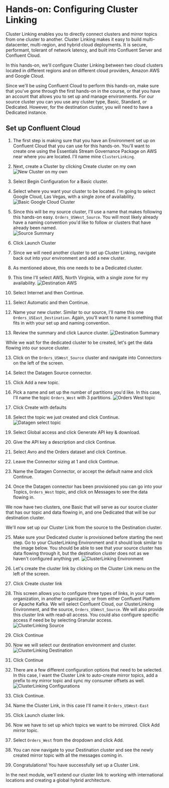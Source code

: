 # Hands-on: Configuring Cluster Linking

Cluster Linking enables you to directly connect clusters and mirror topics from one cluster to another. Cluster Linking makes it easy to build multi-datacenter, multi-region, and hybrid cloud deployments. It is secure, performant, tolerant of network latency, and built into Confluent Server and Confluent Cloud.

In this hands-on, we'll configure Cluster Linking between two cloud clusters located in different regions and on different cloud providers, Amazon AWS and Google Cloud. 

Since we'll be using Confluent Cloud to perform this hands-on, make sure that you've gone through the first hands-on in the course, or that you have an account that allows you to set up and manage environments. For our source cluster you can you use any cluster type, Basic, Standard, or Dedicated. However, for the destination cluster, you will need to have a Dedicated instance.

## Set up Confluent Cloud

1. The first step is making sure that you have an Environment set up on Confluent Cloud that you can use for this hands-on. You'll want to create one using the Essentials Stream Governance Package on AWS near where you are located. I'll name mine `ClusterLinking`. 
2. Next, create a Cluster by clicking Create cluster on my own
   ![New Cluster on my own](../images/ClusterLinking_new.png)

3. Select Begin Configuration for a Basic cluster.
4. Select where you want your cluster to be located. I'm going to select Google Cloud, Las Vegas, with a single zone of availability. 
   ![Basic Google Cloud Cluster](../images/Basic_GC_cluster.png)

4. Since this will be my source cluster, I'll use a name that makes following this hands-on easy. `Orders_USWest_Source`. You will most likely already have a naming convention you'd like to follow or clusters that have already been named.  
   ![Source Summary](../images/Source_summary.png)

5. Click Launch Cluster
6. Since we will need another cluster to set up Cluster Linking, navigate back out into your environment and add a new cluster.
7. As mentioned above, this one needs to be a Dedicated cluster.
8. This time I'll select AWS, North Virginia, with a single zone for my availability.
   ![Destination AWS](../images/Destination_AWS.png)

9. Select Internet and then Continue.
10. Select Automatic and then Continue.
11. Name your new cluster. Similar to our source, I'll name this one `Orders_USEast_Destination`. Again, you'll want to name it something that fits in with your set up and naming convention.
12. Review the summary and click Launce cluster.
    ![Destination Summary](../images/Destination_summary.png)


While we wait for the dedicated cluster to be created, let's get the data flowing into our source cluster.

13. Click on the `Orders_USWest_Source` cluster and navigate into Connectors on the left of the screen. 
14. Select the Datagen Source connector.
15. Click Add a new topic.
16. Pick a name and set up the number of partitions you'd like. In this case, I'll name the topic `Orders_West` with 3 partitions. 
    ![Orders West topic](../images/Orders_west.png)

17. Click Create with defaults
18. Select the topic we just created and click Continue.
    ![Datagen select topic](../images/Datagen_source.png)

19. Select Global access and click Generate API key & download.
20. Give the API key a description and click Continue.
21. Select Avro and the Orders dataset and click Continue.
22. Leave the Connector sizing at 1 and click Continue.
23. Name the Datagen Connector, or accept the default name and click Continue.
24. Once the Datagen connector has been provisioned you can go into your Topics, `Orders_West` topic, and click on Messages to see the data flowing in. 

We now have two clusters, one Basic that will serve as our source cluster that has our topic and data flowing in, and one Dedicated that will be our destination cluster. 

We'll now set up our Cluster Link from the source to the Destination cluster.

25.  Make sure your Dedicated cluster is provisioned before starting the next step. Go to your  ClusterLinking Environment and it should look similar to the image below. You should be able to see that your source cluster has data flowing through it, but the destination cluster does not as we haven't configured anything yet. 
    ![ClusterLinking Environment](../images/Environment_overview.png)

26. Let's create the cluster link by clicking on the Cluster Link menu on the left of the screen.
27. Click Create cluster link
28. This screen allows you to configure three types of links, in your own organization, in another organization, or from either Confluent Platform or Apache Kafka. We will select Confluent Cloud, our ClusterLinking Environment, and the source, `Orders_USWest_Source`. We will also provide this cluster link with read-all access. You could also configure specific access if need be by selecting Granular access.
    ![ClusterLinking Source](../images/Clusterlink_source.png)

29. Click Continue
30. Now we will select our destination environment and cluster.
    ![ClusterLinking Destination](../images/Clusterlink_destination.png)

31. Click Continue
32. There are a few different configuration options that need to be selected. In this case, I want the Cluster Link to auto-create mirror topics, add a prefix to my mirror topic and sync my consumer offsets as well.
    ![ClusterLinking Configurations](../images/Clusterlink_configs.png)

33. Click Continue.
34. Name the Cluster Link, in this case I'll name it `Orders_USWest-East`
35. Click Launch cluster link.
36. Now we have to set up which topics we want to be mirrored. Click Add mirror topic.
37. Select `Orders_West` from the dropdown and click Add.
38. You can now navigate to your Destination cluster and see the newly created mirror topic with all the messages coming in.
39. Congratulations! You have successfully set up a Cluster Link.

In the next module, we'll extend our cluster link to working with international locations and creating a global hybrid architecture. 